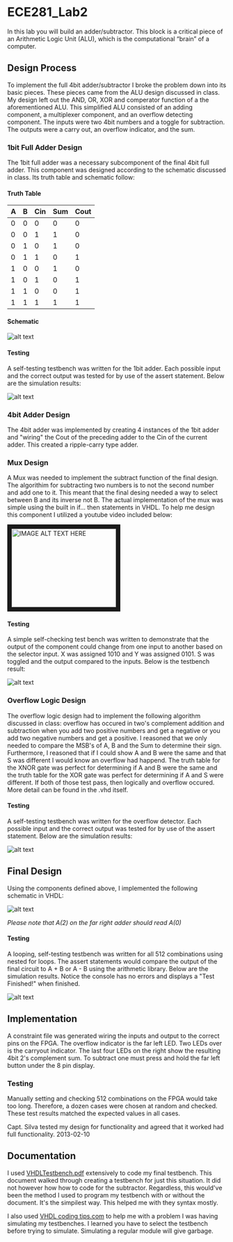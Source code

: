 ECE281_Lab2
===========

In this lab you will build an adder/subtractor. This block is a critical piece of an Arithmetic Logic Unit (ALU), which is the computational “brain” of a computer. 

## Design Process

To implement the full 4bit adder/subtractor I broke the problem down into its basic pieces. These pieces came from the ALU design discussed in class. My design left out the AND, OR, XOR and comperator function of a the aforementioned ALU. This simplified ALU consisted of an adding component, a multiplexer component, and an overflow detecting component. The inputs were two 4bit numbers and a toggle for subtraction. The outputs were a carry out, an overflow indicator, and the sum. 

### 1bit Full Adder Design

The 1bit full adder was a necessary subcomponent of the final 4bit full adder. This component was designed according to the schematic discussed in class. Its truth table and schematic follow:

#### Truth Table

| A | B | Cin | Sum | Cout |
|---|---|-----|-----|------|
| 0 | 0 |  0  |  0  |   0  |
| 0 | 0 |  1  |  1  |   0  |
| 0 | 1 |  0  |  1  |   0  |
| 0 | 1 |  1  |  0  |   1  |
| 1 | 0 |  0  |  1  |   0  |
| 1 | 0 |  1  |  0  |   1  |
| 1 | 1 |  0  |  0  |   1  |
| 1 | 1 |  1  |  1  |   1  |

#### Schematic

![alt text](adder_1bit.jpg "1bit full adder")

#### Testing

A self-testing testbench was written for the 1bit adder. Each possible input and the correct output was tested for by use of the assert statement. Below are the simulation results:

![alt text](full_adder_testbench.JPG "1bit full adder test results")

### 4bit Adder Design

The 4bit adder was implemented by creating 4 instances of the 1bit adder and "wiring" the Cout of the preceding adder to the Cin of the current adder. This created a ripple-carry type adder. 


### Mux Design

A Mux was needed to implement the subtract function of the final design. The algorithim for subtracting two numbers is to not the second number and add one to it. This meant that the final desing needed a way to select between B and its inverse not B. The actual implementation of the mux was simple using the built in if... then statements in VHDL. To help me design this component I utilized a youtube video included below:

<a href="http://www.youtube.com/watch?feature=player_embedded&v=aztyjluRtqQ
" target="_blank"><img src="http://img.youtube.com/vi/aztyjluRtqQ/0.jpg" 
alt="IMAGE ALT TEXT HERE" width="240" height="180" border="10" /></a>

#### Testing

A simple self-checking test bench was written to demonstrate that the output of the component could change from one input to another based on the selector input. X was assigned 1010 and Y was assigned 0101. S was toggled and the output compared to the inputs. Below is the testbench result:

![alt text](mux_4bit_testbench.JPG "mux test results")

### Overflow Logic Design

The overflow logic design had to implement the following algorithm discussed in class: overflow has occured in two's complement addition and subtraction when you add two positive numbers and get a negative or you add two negative numbers and get a positive. I reasoned that we only needed to compare the MSB's of A, B and the Sum to determine their sign. Furthermore, I reasoned that if I could show A and B were the same and that S was different I would know an overflow had happend. The truth table for the XNOR gate was perfect for determining if A and B were the same and the truth table for the XOR gate was perfect for determining if A and S were different. If both of those test pass, then logically and overflow occured. More detail can be found in the .vhd itself. 

#### Testing

A self-testing testbench was written for the overflow detector. Each possible input and the correct output was tested for by use of the assert statement. Below are the simulation results:

![alt text](overflow_detector_testbench.JPG "overflow test results")

## Final Design

Using the components defined above, I implemented the following schematic in VHDL:

![alt text](final_design.jpg "final schematic")

*Please note that A(2) on the far right adder should read A(0)*

#### Testing

A looping, self-testing testbench was written for all 512 combinations using nested for loops. The assert statements would compare the output of the final circuit to A + B or A - B using the arithmetic library. Below are the simulation results. Notice the console has no errors and displays a "Test Finished!" when finished.

![alt text](final_adder_testbench.JPG "final design testbench")


## Implementation

A constraint file was generated wiring the inputs and output to the correct pins on the FPGA. The overflow indicator is the far left LED. Two LEDs over is the carryout indicator. The last four LEDs on the right show the resulting 4bit 2's complement sum. To subtract one must press and hold the far left button under the 8 pin display. 

### Testing

Manually setting and checking 512 combinations on the FPGA would take too long. Therefore, a dozen cases were chosen at random and checked. These test results matched the expected values in all cases. 

Capt. Silva tested my design for functionality and agreed that it worked had full functionality. 2013-02-10

## Documentation

I used [VHDLTestbench.pdf](http://www.seas.upenn.edu/~ese171/vhdl/VHDLTestbench.pdf) extensively to code my final testbench. This document walked through creating a testbench for just this situation. It did not however how how to code for the subtractor. Regardless, this would've been the method I used to program my testbench with or without the document. It's the simpilest way. This helped me with they syntax mostly. 

I also used [VHDL coding tips.com](http://vhdlguru.blogspot.com/2010/12/tips-for-running-successful-simulation.html) to help me with a problem I was having simulating my testbenches. I learned you have to select the testbench before trying to simulate. Simulating a regular module will give garbage. 
